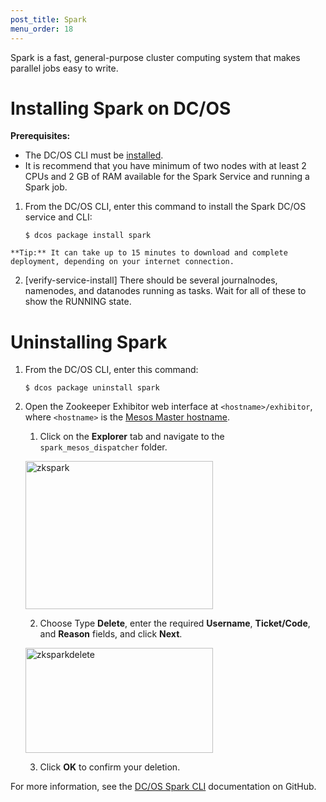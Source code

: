 ```yaml
---
post_title: Spark
menu_order: 18
---
```

Spark is a fast, general-purpose cluster computing system that makes parallel jobs easy to write.

# <a name="sparkinstall"></a>Installing Spark on DC/OS

**Prerequisites:**

  * The DC/OS CLI must be [installed][1]. 
  * It is recommend that you have minimum of two nodes with at least 2 CPUs and 2 GB of RAM available for the Spark Service and running a Spark job.

  1. From the DC/OS CLI, enter this command to install the Spark DC/OS service and CLI:
    
        `$ dcos package install spark
        `
    
    **Tip:** It can take up to 15 minutes to download and complete deployment, depending on your internet connection.

  2. [verify-service-install] There should be several journalnodes, namenodes, and datanodes running as tasks. Wait for all of these to show the RUNNING state.

# <a name="uninstall"></a>Uninstalling Spark

  1. From the DC/OS CLI, enter this command:
    
        `$ dcos package uninstall spark
        `

  2. Open the Zookeeper Exhibitor web interface at `<hostname>/exhibitor`, where `<hostname>` is the [Mesos Master hostname][2].
    
      1. Click on the **Explorer** tab and navigate to the `spark_mesos_dispatcher` folder.
        
        <a href="/wp-content/uploads/2015/12/zkspark.png" rel="attachment wp-att-1413"><img src="/wp-content/uploads/2015/12/zkspark-600x473.png" alt="zkspark" width="300" height="237" class="alignnone size-medium wp-image-1413" /></a>
    
      2. Choose Type **Delete**, enter the required **Username**, **Ticket/Code**, and **Reason** fields, and click **Next**.
        
        <a href="/wp-content/uploads/2015/12/zksparkdelete.png" rel="attachment wp-att-1412"><img src="/wp-content/uploads/2015/12/zksparkdelete-600x336.png" alt="zksparkdelete" width="300" height="168" class="alignnone size-medium wp-image-1412" /></a>
    
      3. Click **OK** to confirm your deletion.

For more information, see the <a href="https://github.com/mesosphere/dcos-spark" target="_blank">DC/OS Spark CLI</a> documentation on GitHub.

 [1]: /usage/cli/install/
 [2]: /administration/installing/cloud/aws#launchdcos